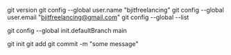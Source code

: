 git version
git config --global user.name "bjitfreelancing"
git config --global user.email "bjitfreelancing@gmail.com"
git config --global --list

git config --global init.defaultBranch main

git init
git add <file name>
git commit -m "some message"



